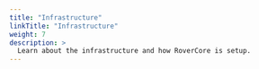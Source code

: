```yaml
---
title: "Infrastructure"
linkTitle: "Infrastructure"
weight: 7
description: >
  Learn about the infrastructure and how RoverCore is setup.
---
```


